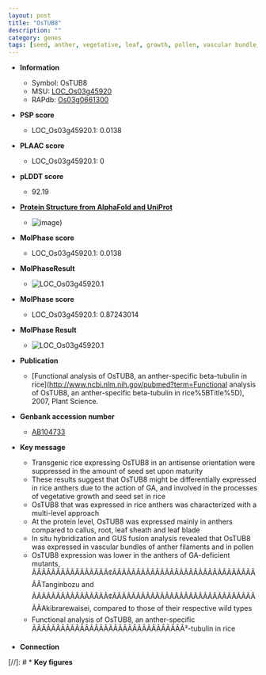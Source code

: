 ```yaml
---
layout: post
title: "OsTUB8"
description: ""
category: genes
tags: [seed, anther, vegetative, leaf, growth, pollen, vascular bundle, sheath, root]
---
```


* **Information**  
    + Symbol: OsTUB8  
    + MSU: [LOC_Os03g45920](http://rice.plantbiology.msu.edu/cgi-bin/ORF_infopage.cgi?orf=LOC_Os03g45920)  
    + RAPdb: [Os03g0661300](http://rapdb.dna.affrc.go.jp/viewer/gbrowse_details/irgsp1?name=Os03g0661300)  

* **PSP score**  
    + LOC_Os03g45920.1: 0.0138 

* **PLAAC score**  
    + LOC_Os03g45920.1: 0 

* **pLDDT score**
    + 92.19

* **[Protein Structure from AlphaFold and UniProt](https://www.uniprot.org/uniprotkb/Q76FS2/entry#structure)**
    + ![image](https://ricepsp.github.io/images/Q7/AF-Q76FS2-F1.png))

* **MolPhase score**
    + LOC_Os03g45920.1: 0.0138

* **MolPhaseResult**
    + ![LOC_Os03g45920.1](https://ricepsp.github.io/pictures/LOC_Os03g/LOC_Os03g45920.1.png)

* **MolPhase score**
    + LOC_Os03g45920.1: 0.87243014

* **MolPhase Result**
    + ![LOC_Os03g45920.1](https://304243504.github.io/Pictures/LOC_Os03g/LOC_Os03g45920.1.png)

* **Publication**  
    + [Functional analysis of OsTUB8, an anther-specific beta-tubulin in rice](http://www.ncbi.nlm.nih.gov/pubmed?term=Functional analysis of OsTUB8, an anther-specific beta-tubulin in rice%5BTitle%5D), 2007, Plant Science.

* **Genbank accession number**  
    + [AB104733](http://www.ncbi.nlm.nih.gov/nuccore/AB104733)

* **Key message**  
    + Transgenic rice expressing OsTUB8 in an antisense orientation were suppressed in the amount of seed set upon maturity
    + These results suggest that OsTUB8 might be differentially expressed in rice anthers due to the action of GA, and involved in the processes of vegetative growth and seed set in rice
    + OsTUB8 that was expressed in rice anthers was characterized with a multi-level approach
    + At the protein level, OsTUB8 was expressed mainly in anthers compared to callus, root, leaf sheath and leaf blade
    + In situ hybridization and GUS fusion analysis revealed that OsTUB8 was expressed in vascular bundles of anther filaments and in pollen
    + OsTUB8 expression was lower in the anthers of GA-deficient mutants, ÃÂÃÂÃÂÃÂÃÂÃÂÃÂÃÂ¢ÃÂÃÂÃÂÃÂÃÂÃÂÃÂÃÂÃÂÃÂÃÂÃÂÃÂÃÂÃÂÃÂTanginbozu and ÃÂÃÂÃÂÃÂÃÂÃÂÃÂÃÂ¢ÃÂÃÂÃÂÃÂÃÂÃÂÃÂÃÂÃÂÃÂÃÂÃÂÃÂÃÂÃÂÃÂAkibrarewaisei, compared to those of their respective wild types
    + Functional analysis of OsTUB8, an anther-specific ÃÂÃÂÃÂÃÂÃÂÃÂÃÂÃÂÃÂÃÂÃÂÃÂÃÂÃÂÃÂÃÂ²-tubulin in rice

* **Connection**  

[//]: # * **Key figures**  


